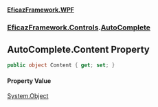 #### [EficazFramework.WPF](EficazFrameworkWPF.md 'EficazFramework WPF')
### [EficazFramework.Controls](EficazFrameworkWPF.md#EficazFramework.Controls 'EficazFramework.Controls').[AutoComplete](EficazFramework.Controls/AutoComplete.md 'EficazFramework.Controls.AutoComplete')

## AutoComplete.Content Property

```csharp
public object Content { get; set; }
```

#### Property Value
[System.Object](https://docs.microsoft.com/en-us/dotnet/api/System.Object 'System.Object')